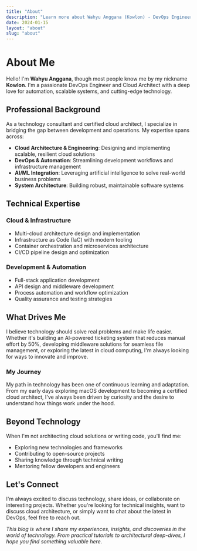 ```yaml
---
title: "About"
description: "Learn more about Wahyu Anggana (Kowlon) - DevOps Engineer, Cloud Architect, and Technology Enthusiast"
date: 2024-01-15
layout: "about"
slug: "about"
---
```


# About Me

Hello! I'm **Wahyu Anggana**, though most people know me by my nickname **Kowlon**. I'm a passionate DevOps Engineer and Cloud Architect with a deep love for automation, scalable systems, and cutting-edge technology.

## Professional Background

As a technology consultant and certified cloud architect, I specialize in bridging the gap between development and operations. My expertise spans across:

- **Cloud Architecture & Engineering**: Designing and implementing scalable, resilient cloud solutions
- **DevOps & Automation**: Streamlining development workflows and infrastructure management
- **AI/ML Integration**: Leveraging artificial intelligence to solve real-world business problems
- **System Architecture**: Building robust, maintainable software systems

## Technical Expertise

### Cloud & Infrastructure
- Multi-cloud architecture design and implementation
- Infrastructure as Code (IaC) with modern tooling
- Container orchestration and microservices architecture
- CI/CD pipeline design and optimization

### Development & Automation
- Full-stack application development
- API design and middleware development
- Process automation and workflow optimization
- Quality assurance and testing strategies

## What Drives Me

I believe technology should solve real problems and make life easier. Whether it's building an AI-powered ticketing system that reduces manual effort by 50%, developing middleware solutions for seamless file management, or exploring the latest in cloud computing, I'm always looking for ways to innovate and improve.

### My Journey

My path in technology has been one of continuous learning and adaptation. From my early days exploring macOS development to becoming a certified cloud architect, I've always been driven by curiosity and the desire to understand how things work under the hood.

## Beyond Technology

When I'm not architecting cloud solutions or writing code, you'll find me:

- Exploring new technologies and frameworks
- Contributing to open-source projects
- Sharing knowledge through technical writing
- Mentoring fellow developers and engineers

## Let's Connect

I'm always excited to discuss technology, share ideas, or collaborate on interesting projects. Whether you're looking for technical insights, want to discuss cloud architecture, or simply want to chat about the latest in DevOps, feel free to reach out.

*This blog is where I share my experiences, insights, and discoveries in the world of technology. From practical tutorials to architectural deep-dives, I hope you find something valuable here.*
